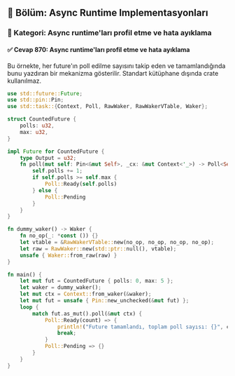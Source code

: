 ## 📘 Bölüm: Async Runtime Implementasyonları
### 🔹 Kategori: Async runtime'ları profil etme ve hata ayıklama
#### ✅ Cevap 870: Async runtime'ları profil etme ve hata ayıklama

Bu örnekte, her future'ın poll edilme sayısını takip eden ve tamamlandığında bunu yazdıran bir mekanizma gösterilir. Standart kütüphane dışında crate kullanılmaz.

```rust
use std::future::Future;
use std::pin::Pin;
use std::task::{Context, Poll, RawWaker, RawWakerVTable, Waker};

struct CountedFuture {
    polls: u32,
    max: u32,
}

impl Future for CountedFuture {
    type Output = u32;
    fn poll(mut self: Pin<&mut Self>, _cx: &mut Context<'_>) -> Poll<Self::Output> {
        self.polls += 1;
        if self.polls >= self.max {
            Poll::Ready(self.polls)
        } else {
            Poll::Pending
        }
    }
}

fn dummy_waker() -> Waker {
    fn no_op(_: *const ()) {}
    let vtable = &RawWakerVTable::new(no_op, no_op, no_op, no_op);
    let raw = RawWaker::new(std::ptr::null(), vtable);
    unsafe { Waker::from_raw(raw) }
}

fn main() {
    let mut fut = CountedFuture { polls: 0, max: 5 };
    let waker = dummy_waker();
    let mut ctx = Context::from_waker(&waker);
    let mut fut = unsafe { Pin::new_unchecked(&mut fut) };
    loop {
        match fut.as_mut().poll(&mut ctx) {
            Poll::Ready(count) => {
                println!("Future tamamlandı, toplam poll sayısı: {}", count);
                break;
            }
            Poll::Pending => {}
        }
    }
}
```
